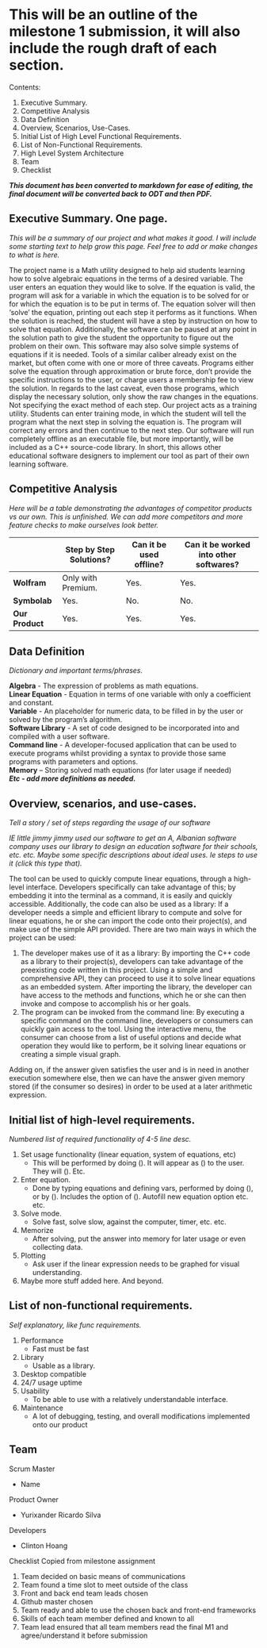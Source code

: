 
# This will be an outline of the milestone 1 submission, it will also include the rough draft of each section.

Contents:

1. Executive Summary.
2. Competitive Analysis
3. Data Definition
4. Overview, Scenarios, Use-Cases.
5. Initial List of High Level Functional Requirements.
6. List of Non-Functional Requirements.
7. High Level System Architecture
8. Team
9. Checklist

***This document has been converted to markdown for ease of editing, the final document will be converted back to ODT and then PDF.***

## Executive Summary. One page.

*This will be a summary of our project and what makes it good. I will include some starting text to help grow this page. Feel free to add or make changes to what is here.*

The project name is a Math utility designed to help aid students learning how to solve algebraic equations in the terms of a desired variable. The user enters an equation they would like to solve. If the equation is valid, the program will ask for a variable in which the equation is to be solved for or for which the equation is to be put in terms of. The equation solver will then ‘solve’ the equation, printing out each step it performs as it functions. When the solution is reached, the student will have a step by instruction on how to solve that equation. Additionally, the software can be paused at any point in the solution path to give the student the opportunity to figure out the problem on their own. This software may also solve simple systems of equations if it is needed. Tools of a similar caliber already exist on the market, but often come with one or more of three caveats. Programs either solve the equation through approximation or brute force, don’t provide the specific instructions to the user, or charge users a membership fee to view the solution. In regards to the last caveat, even those programs, which display the necessary solution, only show the raw changes in the equations. Not specifying the exact method of each step. Our project acts as a training utility. Students can enter training mode, in which the student will tell the program what the next step in solving the equation is. The program will correct any errors and then continue to the next step. Our software will run completely offline as an executable file, but more importantly, will be included as a C++ source-code library. In short, this allows other educational software designers to implement our tool as part of their own learning software.

## Competitive Analysis

*Here will be a table demonstrating the advantages of competitor products vs our own. This is unfinished. We can add more competitors and more feature checks to make ourselves look better.*


|                 | Step by Step Solutions? | Can it be used offline? | Can it be worked into other softwares? |
| --------------- | ----------------------- | ----------------------- | -------------------------------------- |
| **Wolfram**     | Only with Premium.      | Yes.                    | Yes.                                   |
| **Symbolab**    | Yes.                    | No.                     | No.                                    |
| **Our Product** | Yes.                    | Yes.                    | Yes.                                   |

## Data Definition

*Dictionary and important terms/phrases.*

**Algebra** - The expression of problems as math equations.  
**Linear Equation** - Equation in terms of one variable with only a coefficient and constant.  
**Variable** - An placeholder for numeric data, to be filled in by the user or solved by the program’s algorithm.  
**Software Library** - A set of code designed to be incorporated into and compiled with a user software.  
**Command line** - A developer-focused application that can be used to execute programs whilst providing a syntax to provide those same programs with parameters and options.  
**Memory** – Storing solved math equations (for later usage if needed)  
***Etc - add more definitions as needed.***  

## Overview, scenarios, and use-cases.

*Tell a story / set of steps regarding the usage of our software*

*IE little jimmy jimmy used our software to get an A, Albanian software company uses our library to design an education software for their schools, etc. etc. Maybe some specific descriptions about ideal uses. Ie steps to use it (click this type that).*

The tool can be used to quickly compute linear equations, through a high-level interface. Developers specifically can take advantage of this; by embedding it into the terminal as a command, it is easily and quickly accessible. Additionally, the code can also be used as a library: If a developer needs a simple and efficient library to compute and solve for linear equations, he or she can import the code onto their project(s), and make use of the simple API provided. There are two main ways in which the project can be used:

1. The developer makes use of it as a library: By importing the C++ code as a library to their project(s), developers can take advantage of the preexisting code written in this project. Using a simple and comprehensive API, they can proceed to use it to solve linear equations as an embedded system. After importing the library, the developer can have access to the methods and functions, which he or she can then invoke and compose to accomplish his or her goals.
2. The program can be invoked from the command line: By executing a specific command on the command line, developers or consumers can quickly gain access to the tool. Using the interactive menu, the consumer can choose from a list of useful options and decide what operation they would like to perform, be it solving linear equations or creating a simple visual graph.

Adding on, if the answer given satisfies the user and is in need in another execution somewhere else, then we can have the answer given memory stored (if the consumer so desires) in order to be used at a later arithmetic expression.

## Initial list of high-level requirements.

*Numbered list of required functionality of 4-5 line desc.*

1. Set usage functionality (linear equation, system of equations, etc)
    - This will be performed by doing (). It will appear as () to the user. They will (). Etc.
2. Enter equation.
    - Done by typing equations and defining vars, performed by doing (), or by (). Includes the option of (). Autofill new equation option etc. etc.
3. Solve mode.
    - Solve fast, solve slow, against the computer, timer, etc. etc.
4. Memorize
    - After solving, put the answer into memory for later usage or even collecting data.
5. Plotting
    - Ask user if the linear expression needs to be graphed for visual understanding.
6. Maybe more stuff added here. And beyond.

## List of non-functional requirements.

*Self explanatory, like func requirements.*

1. Performance
    - Fast must be fast
2. Library
    - Usable as a library.
3. Desktop compatible
4. 24/7 usage uptime
5. Usability
    - To be able to use with a relatively understandable interface.
6. Maintenance
    - A lot of debugging, testing, and overall modifications implemented onto our product

## Team

Scrum Master  
- Name

Product Owner  
- Yurixander Ricardo Silva

Developers  
- Clinton Hoang


Checklist
Copied from milestone assignment

1.  Team decided on basic means of communications
2.  Team found a time slot to meet outside of the class
3.  Front and back end team leads chosen
4.  Github master chosen
5.  Team ready and able to use the chosen back and front-end frameworks
6.  Skills of each team member defined and known to all
7.  Team  lead  ensured  that  all  team  members  read  the  final  M1  and agree/understand it  before submission

 

